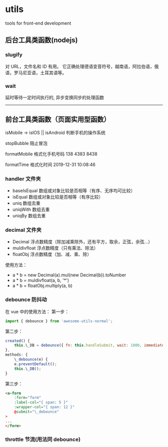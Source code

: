 # utils

tools for front-end development

## 后台工具类函数(nodejs)

### slugify

对 URL，文件名和 ID 有用。 它正确处理德语变音符号，越南语，阿拉伯语，俄语，罗马尼亚语，土耳其语等。

### wait

延时等待一定时间执行的, 异步变换同步的处理函数

---

## 前台工具类函数（页面实用型函数）

isMobile -> isIOS || isAndroid 判断手机的操作系统

stopBubble 阻止冒泡

formatMobile 格式化手机号码 138 4383 8438

formatTime 格式化时间 2019-12-31 10:08:46

### handler 文件夹

- baseIsEqual 数组或对象比较是否相等（有序、无序均可比较）
- isEqual 数组或对象比较是否相等（有序比较）
- uniq 数组去重
- uniqWith 数组去重
- uniqBy 数组去重

### decimal 文件夹

- Decimal 浮点数精度（除加减乘除外，还有平方，取余，正弦，余弦...）
- muldivfloat 浮点数精度（只有乘法、除法）
- floatObj 浮点数精度（加、减、乘、除）

使用方法：

- a \* b = new Decimal(a).mul(new Decimal(b)).toNumber
- a \* b = muldivfloat(a, b, '\*')
- a \* b = floatObj.multiply(a, b)

### debounce 防抖动

在 vue 中的使用方法：
第一步：

```js
import { debounce } from 'awesome-utils-normal';
```

第二步：

```js
created() {
	this.\_DB = debounce({ fn: this.handleSubmit, wait: 1000, immediate: true });
},
methods: {
	\_debounce(e) {
	e.preventDefault();
	this.\_DB();
}
```

第三步：

```html
<a-form
	:form="form"
	:label-col="{ span: 5 }"
	:wrapper-col="{ span: 12 }"
	@submit="\_debounce"
>
...
</form>
```

### throttle 节流(用法同 debounce)
